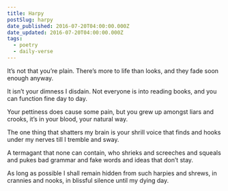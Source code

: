 ```yaml
---
title: Harpy
postSlug: harpy
date_published: 2016-07-20T04:00:00.000Z
date_updated: 2016-07-20T04:00:00.000Z
tags:
  - poetry
  - daily-verse
---
```


It’s not that you’re plain.
There’s more to life than looks,
and they fade soon enough anyway.

It isn’t your dimness I disdain.
Not everyone is into reading books,
and you can function fine day to day.

Your pettiness does cause some pain,
but you grew up amongst liars and crooks,
it’s in your blood, your natural way.

The one thing that shatters my brain
is your shrill voice that finds and hooks
under my nerves till I tremble and sway.

A termagant that none can contain,
who shrieks and screeches and squeals and pukes
bad grammar and fake words and ideas that don’t stay.

As long as possible I shall remain
hidden from such harpies and shrews, in crannies and nooks,
in blissful silence until my dying day.
